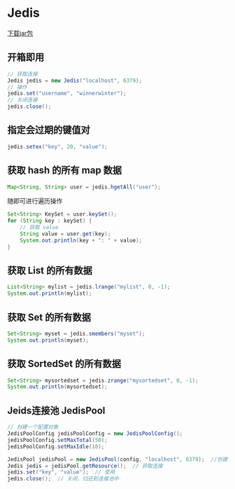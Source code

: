 # Jedis

[下载jar包](https://mvnrepository.com/artifact/redis.clients/jedis)

## 开箱即用

```java
// 获取连接
Jedis jedis = new Jedis("localhost", 6379);
// 操作
jedis.set("username", "winnerwinter");
// 关闭连接
jedis.close();
```

## 指定会过期的键值对

```java
jedis.setex("key", 20, "value");
```

## 获取 hash 的所有 map 数据

```java
Map<String, String> user = jedis.hgetAll("user");
```

随即可进行遍历操作

```java
Set<String> KeySet = user.keySet();
for (String key : keySet) {
    // 获取 value
    String value = user.get(key);
    System.out.println(key + ": " + value);
}
```

## 获取 List 的所有数据

```java
List<String> mylist = jedis.lrange("mylist", 0, -1);
System.out.println(mylist);
```

## 获取 Set 的所有数据

```java
Set<String> myset = jedis.smembers("myset");
System.out.println(myset);
```

## 获取 SortedSet 的所有数据

```java
Set<String> mysortedset = jedis.zrange("mysortedset", 0, -1);
System.out.println(mysortedset);
```

## Jeids连接池 JedisPool

```java
// 创建一个配置对象
JedisPoolConfig jedisPoolConfig = new JedisPoolConfig();
jedisPoolConfig.setMaxTotal(50);
jedisPoolConfig.setMaxIdle(10);

JedisPool jedisPool = new JedisPool(config, "localhost", 6379);  //创建对象
Jedis jedis = jedisPool.getResource();  // 获取连接
jedis.set("key", "value");  // 使用
jedis.close();  // 关闭，归还到连接池中
```

